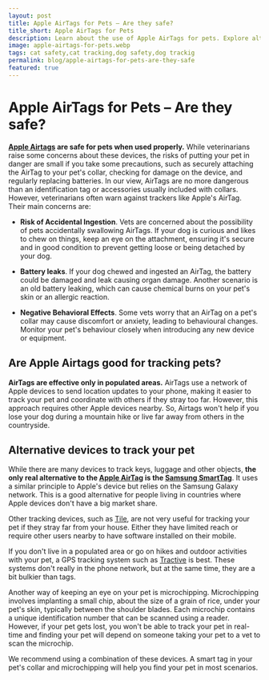 ```yaml
---
layout: post
title: Apple AirTags for Pets – Are they safe?
title_short: Apple AirTags for Pets
description: Learn about the use of Apple AirTags for pets. Explore alternatives for pet tracking and the potential risks and considerations associated with these devices.
image: apple-airtags-for-pets.webp
tags: cat safety,cat tracking,dog safety,dog trackig
permalink: blog/apple-airtags-for-pets-are-they-safe
featured: true
---
```


# Apple AirTags for Pets – Are they safe?

**[Apple Airtags](https://amzn.to/3PxJ7go) are safe for pets when used properly.** While veterinarians raise some concerns about these devices, the risks of putting your pet in danger are small if you take some precautions, such as securely attaching the AirTag to your pet's collar, checking for damage on the device, and regularly replacing batteries. In our view, AirTags are no more dangerous than an identification tag or accessories usually included with collars. However, veterinarians often warn against trackers like Apple's AirTag. Their main concerns are:

- **Risk of Accidental Ingestion**. Vets are concerned about the possibility of pets accidentally swallowing AirTags. If your dog is curious and likes to chew on things, keep an eye on the attachment, ensuring it's secure and in good condition to prevent getting loose or being detached by your dog.

- **Battery leaks**. If your dog chewed and ingested an AirTag, the battery could be damaged and leak causing organ damage. Another scenario is an old battery leaking, which can cause chemical burns on your pet's skin or an allergic reaction.

- **Negative Behavioral Effects**. Some vets worry that an AirTag on a pet's collar may cause discomfort or anxiety, leading to behavioural changes. Monitor your pet's behaviour closely when introducing any new device or equipment.

## Are Apple Airtags good for tracking pets?

**AirTags are effective only in populated areas.** AirTags use a network of Apple devices to send location updates to your phone, making it easier to track your pet and coordinate with others if they stray too far. However, this approach requires other Apple devices nearby. So, Airtags won't help if you lose your dog during a mountain hike or live far away from others in the countryside.

## Alternative devices to track your pet

While there are many devices to track keys, luggage and other objects, **the only real alternative to the [Apple AirTag](https://amzn.to/3PxJ7go) is the [Samsung SmartTag](https://amzn.to/3r1ROWe)**. It uses a similar principle to Apple's device but relies on the Samsung Galaxy network. This is a good alternative for people living in countries where Apple devices don't have a big market share.

Other tracking devices, such as [Tile](https://amzn.to/44npjk2), are not very useful for tracking your pet if they stray far from your house. Either they have limited reach or require other users nearby to have software installed on their mobile.

If you don't live in a populated area or go on hikes and outdoor activities with your pet, a GPS tracking system such as [Tractive](https://amzn.to/43hjIet) is best. These systems don't really in the phone network, but at the same time, they are a bit bulkier than tags.

Another way of keeping an eye on your pet is microchipping. Microchipping involves implanting a small chip, about the size of a grain of rice, under your pet's skin, typically between the shoulder blades. Each microchip contains a unique identification number that can be scanned using a reader. However, if your pet gets lost, you won't be able to track your pet in real-time and finding your pet will depend on someone taking your pet to a vet to scan the microchip.

We recommend using a combination of these devices. A smart tag in your pet's collar and microchipping will help you find your pet in most scenarios.
